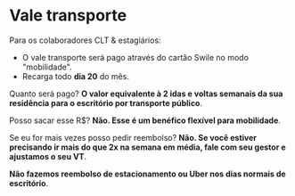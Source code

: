 # Vale transporte

Para os colaboradores CLT & estagiários:

- O vale transporte será pago através do cartão Swile no modo "mobilidade". 
- Recarga todo **dia 20** do mês.

Quanto será pago? **O valor equivalente à 2 idas e voltas semanais da sua residência para o escritório por transporte público**.

Posso sacar esse R$? **Não. Esse é um benéfico flexível para mobilidade**.

Se eu for mais vezes posso pedir reembolso? **Não. Se você estiver precisando ir mais do que 2x na semana em média, fale com seu gestor e ajustamos o seu VT**. 

**Não fazemos reembolso de estacionamento ou Uber nos dias normais de escritório**.